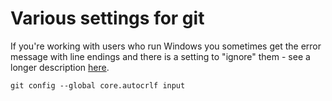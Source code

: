# Various settings for git

If you're working with users who run Windows you sometimes get the error message with
line endings and there is a setting to "ignore" them - see a longer description [here](https://help.github.com/articles/dealing-with-line-endings).

`git config --global core.autocrlf input`
